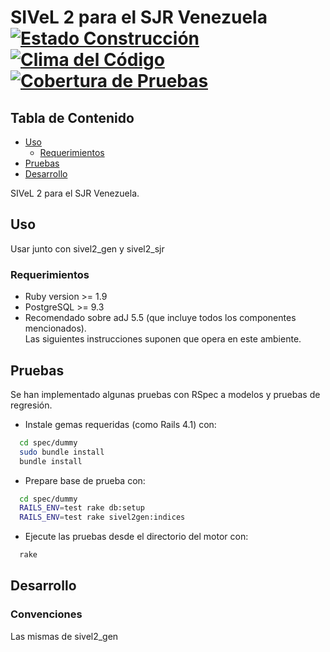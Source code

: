 # SIVeL 2 para el SJR Venezuela [![Estado Construcción](https://api.travis-ci.org/pasosdeJesus/sivel2_sjrven.svg?branch=master)](https://travis-ci.org/pasosdeJesus/sivel2_sjrven) [![Clima del Código](https://codeclimate.com/github/pasosdeJesus/sivel2_sjrven/badges/gpa.svg)](https://codeclimate.com/github/pasosdeJesus/sivel2_sjrven) [![Cobertura de Pruebas](https://codeclimate.com/github/pasosdeJesus/sivel2_sjrven/badges/coverage.svg)](https://codeclimate.com/github/pasosdeJesus/sivel2_sjrven)

## Tabla de Contenido
* [Uso](#uso)
	* [Requerimientos](#requerimientos)
* [Pruebas](#pruebas)
* [Desarrollo](#pruebas)

SIVeL 2 para el SJR Venezuela.

## Uso

Usar junto con sivel2_gen y sivel2_sjr

### Requerimientos
* Ruby version >= 1.9
* PostgreSQL >= 9.3
* Recomendado sobre adJ 5.5 (que incluye todos los componentes mencionados).  
  Las siguientes instrucciones suponen que opera en este ambiente.

## Pruebas
Se han implementado algunas pruebas con RSpec a modelos y pruebas de regresión.

* Instale gemas requeridas (como Rails 4.1) con:
``` sh
  cd spec/dummy
  sudo bundle install
  bundle install
```
* Prepare base de prueba con:
``` sh
  cd spec/dummy
  RAILS_ENV=test rake db:setup
  RAILS_ENV=test rake sivel2gen:indices
```
* Ejecute las pruebas desde el directorio del motor con:
```sh
  rake
```

## Desarrollo

### Convenciones

Las mismas de sivel2_gen

